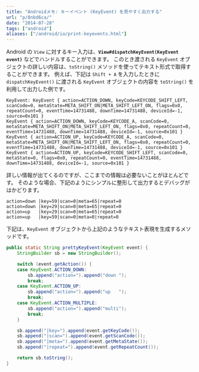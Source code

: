 ```yaml
---
title: "Androidメモ: キーイベント (KeyEvent) を見やすく出力する"
url: "p/8nbd6ca/"
date: "2014-07-28"
tags: ["android"]
aliases: ["/android/io/print-keyevents.html"]
---
```


Android の `View` に対するキー入力は、**`View#dispatchKeyEvent(KeyEvent event)`** などでハンドルすることができます。
このとき渡される `KeyEvent` オブジェクトの詳しい内容は、`toString()` メソッドを使ってテキスト形式で取得することができます。
例えば、下記は `Shift + A` を入力したときに `dispatchKeyEvent()` に渡される `KeyEvent` オブジェクトの内容を `toString()` を利用して出力した例です。

```
KeyEvent: KeyEvent { action=ACTION_DOWN, keyCode=KEYCODE_SHIFT_LEFT, scanCode=0, metaState=META_SHIFT_ON|META_SHIFT_LEFT_ON, flags=0x0, repeatCount=0, eventTime=14731488, downTime=14731488, deviceId=-1, source=0x101 }
KeyEvent { action=ACTION_DOWN, keyCode=KEYCODE_A, scanCode=0, metaState=META_SHIFT_ON|META_SHIFT_LEFT_ON, flags=0x0, repeatCount=0, eventTime=14731488, downTime=14731488, deviceId=-1, source=0x101 }
KeyEvent { action=ACTION_UP, keyCode=KEYCODE_A, scanCode=0, metaState=META_SHIFT_ON|META_SHIFT_LEFT_ON, flags=0x0, repeatCount=0, eventTime=14731488, downTime=14731488, deviceId=-1, source=0x101 }
KeyEvent { action=ACTION_UP, keyCode=KEYCODE_SHIFT_LEFT, scanCode=0, metaState=0, flags=0x0, repeatCount=0, eventTime=14731488, downTime=14731488, deviceId=-1, source=0x101 }
```

詳しい情報が出てくるのですが、ここまでの情報は必要ないことがほとんどです。
そのような場合、下記のようにシンプルに整形して出力するとデバッグがはかどります。

```
action=down |key=59|scan=0|meta=65|repeat=0
action=down |key=29|scan=0|meta=65|repeat=0
action=up   |key=29|scan=0|meta=65|repeat=0
action=up   |key=59|scan=0|meta=0|repeat=0
```

下記は、`KeyEvent` オブジェクトから上記のようなテキスト表現を生成するメソッドです。

```java
public static String prettyKeyEvent(KeyEvent event) {
    StringBuilder sb = new StringBuilder();

    switch (event.getAction()) {
    case KeyEvent.ACTION_DOWN:
        sb.append("action=").append("down ");
        break;
    case KeyEvent.ACTION_UP:
        sb.append("action=").append("up   ");
        break;
    case KeyEvent.ACTION_MULTIPLE:
        sb.append("action=").append("multi");
        break;
    }

    sb.append("|key=").append(event.getKeyCode());
    sb.append("|scan=").append(event.getScanCode());
    sb.append("|meta=").append(event.getMetaState());
    sb.append("|repeat=").append(event.getRepeatCount());

    return sb.toString();
}
```

